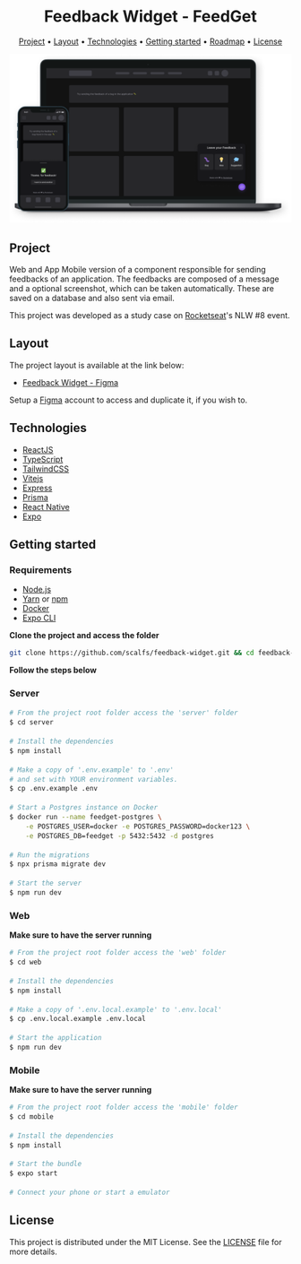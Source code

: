<h1 align="center">
  Feedback Widget - FeedGet
</h1>

<p align="center">
  <a href="#project">Project</a> •
  <a href="#layout">Layout</a> •
  <a href="#technologies">Technologies</a> •
  <a href="#getting-started">Getting started</a> •
  <a href="#roadmap">Roadmap</a> •
  <a href="#license">License</a>
</p>

<p align="center">
  <img alt="Project Mockup" src="./.github/cover.png">
</p>

## Project

Web and App Mobile version of a component responsible for sending feedbacks of an application. The feedbacks are composed of a message and a optional screenshot, which can be taken automatically. These are saved on a database and also sent via email.

This project was developed as a study case on [Rocketseat](https://rocketseat.com.br)'s NLW #8 event.

## Layout

The project layout is available at the link below:

- [Feedback Widget - Figma](https://www.figma.com/community/file/1102912516166573468)

Setup a [Figma](http://figma.com/) account to access and duplicate it, if you wish to.

## Technologies

- [ReactJS](https://reactjs.org/)
- [TypeScript](https://www.typescriptlang.org/)
- [TailwindCSS](https://tailwindcss.com/)
- [Vitejs](https://vitejs.dev/)
- [Express](https://expressjs.com/)
- [Prisma](https://www.prisma.io/)
- [React Native](https://reactnative.dev/)
- [Expo](https://expo.io/)

## Getting started

### Requirements

- [Node.js](https://nodejs.org/en/)
- [Yarn](https://classic.yarnpkg.com/) or [npm](https://www.npmjs.com/package/npm)
- [Docker](https://docker.com)
- [Expo CLI](https://docs.expo.dev/workflow/expo-cli)

**Clone the project and access the folder**

```bash
git clone https://github.com/scalfs/feedback-widget.git && cd feedback-widget
```

**Follow the steps below**

### Server

```bash
# From the project root folder access the 'server' folder
$ cd server

# Install the dependencies
$ npm install

# Make a copy of '.env.example' to '.env'
# and set with YOUR environment variables.
$ cp .env.example .env

# Start a Postgres instance on Docker
$ docker run --name feedget-postgres \
    -e POSTGRES_USER=docker -e POSTGRES_PASSWORD=docker123 \
    -e POSTGRES_DB=feedget -p 5432:5432 -d postgres

# Run the migrations
$ npx prisma migrate dev

# Start the server
$ npm run dev
```

### Web

**Make sure to have the server running**

```bash
# From the project root folder access the 'web' folder
$ cd web

# Install the dependencies
$ npm install

# Make a copy of '.env.local.example' to '.env.local'
$ cp .env.local.example .env.local

# Start the application
$ npm run dev
```

### Mobile

**Make sure to have the server running**

```bash
# From the project root folder access the 'mobile' folder
$ cd mobile

# Install the dependencies
$ npm install

# Start the bundle
$ expo start

# Connect your phone or start a emulator
```

## License

This project is distributed under the MIT License. See the [LICENSE](LICENSE.md) file for more details.
